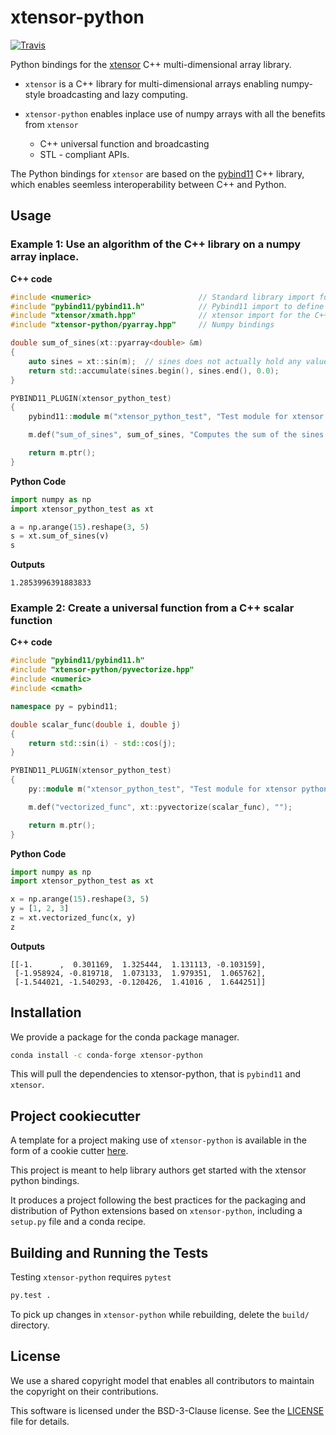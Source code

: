 # xtensor-python

[![Travis](https://travis-ci.org/QuantStack/xtensor.svg?branch=master)](https://travis-ci.org/QuantStack/xtensor-python)

Python bindings for the [xtensor](https://github.com/QuantStack/xtensor) C++ multi-dimensional array library.

 - `xtensor` is a C++ library for multi-dimensional arrays enabling numpy-style broadcasting and lazy computing.
 - `xtensor-python` enables inplace use of numpy arrays with all the benefits from `xtensor`

     - C++ universal function and broadcasting 
     - STL - compliant APIs.

The Python bindings for `xtensor` are based on the [pybind11](https://github.com/pybind/pybind11/) C++ library, which enables seemless interoperability between C++ and Python.

## Usage

### Example 1: Use an algorithm of the C++ library on a numpy array inplace.

**C++ code**

```cpp
#include <numeric>                        // Standard library import for std::accumulate
#include "pybind11/pybind11.h"            // Pybind11 import to define Python bindings
#include "xtensor/xmath.hpp"              // xtensor import for the C++ universal functions
#include "xtensor-python/pyarray.hpp"     // Numpy bindings

double sum_of_sines(xt::pyarray<double> &m)
{
    auto sines = xt::sin(m);  // sines does not actually hold any value, which are only computed upon access
    return std::accumulate(sines.begin(), sines.end(), 0.0);
}

PYBIND11_PLUGIN(xtensor_python_test)
{
    pybind11::module m("xtensor_python_test", "Test module for xtensor python bindings");

    m.def("sum_of_sines", sum_of_sines, "Computes the sum of the sines of the values of the input array");

    return m.ptr();
}
```

**Python Code**

```python
import numpy as np
import xtensor_python_test as xt

a = np.arange(15).reshape(3, 5)
s = xt.sum_of_sines(v)
s
```

**Outputs**

```
1.2853996391883833
``` 

### Example 2: Create a universal function from a C++ scalar function

**C++ code**

```cpp
#include "pybind11/pybind11.h"
#include "xtensor-python/pyvectorize.hpp"
#include <numeric>
#include <cmath>

namespace py = pybind11;

double scalar_func(double i, double j)
{
    return std::sin(i) - std::cos(j);
}

PYBIND11_PLUGIN(xtensor_python_test)
{
    py::module m("xtensor_python_test", "Test module for xtensor python bindings");

    m.def("vectorized_func", xt::pyvectorize(scalar_func), "");

    return m.ptr();
}
```

**Python Code**

```python
import numpy as np
import xtensor_python_test as xt

x = np.arange(15).reshape(3, 5)
y = [1, 2, 3]
z = xt.vectorized_func(x, y)
z
```

**Outputs**

```
[[-1.      ,  0.301169,  1.325444,  1.131113, -0.103159],
 [-1.958924, -0.819718,  1.073133,  1.979351,  1.065762],
 [-1.544021, -1.540293, -0.120426,  1.41016 ,  1.644251]]
``` 

## Installation

We provide a package for the conda package manager.

```bash
conda install -c conda-forge xtensor-python
```

This will pull the dependencies to xtensor-python, that is `pybind11` and `xtensor`.

## Project cookiecutter

A template for a project making use of `xtensor-python` is available in the form of a cookie cutter [here](https://github.com/QuantStack/xtensor-cookiecutter).

This project is meant to help library authors get started with the xtensor python bindings.

It produces a project following the best practices for the packaging and distribution of Python extensions based on `xtensor-python`, including a `setup.py` file and a conda recipe.

## Building and Running the Tests

Testing `xtensor-python` requires `pytest`

  ``` bash
  py.test .
  ```

To pick up changes in `xtensor-python` while rebuilding, delete the `build/` directory. 

## License

We use a shared copyright model that enables all contributors to maintain the
copyright on their contributions.

This software is licensed under the BSD-3-Clause license. See the [LICENSE](LICENSE) file for details.
